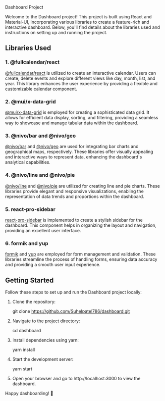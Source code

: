 Dashboard Project

Welcome to the Dashboard project! This project is built using React and Material-UI, incorporating various libraries to create a feature-rich and interactive dashboard. Below, you'll find details about the libraries used and instructions on setting up and running the project.

## Libraries Used

### 1. @fullcalendar/react

[@fullcalendar/react](https://github.com/fullcalendar/fullcalendar-react) is utilized to create an interactive calendar. Users can create, delete events and explore different views like day, month, list, and year. This library enhances the user experience by providing a flexible and customizable calendar component.

### 2. @mui/x-data-grid

[@mui/x-data-grid](https://mui.com/components/data-grid/) is employed for creating a sophisticated data grid. It allows for efficient data display, sorting, and filtering, providing a seamless way to showcase and manage tabular data within the dashboard.

### 3. @nivo/bar and @nivo/geo

[@nivo/bar](https://nivo.rocks/bar/) and [@nivo/geo](https://nivo.rocks/geo/) are used for integrating bar charts and geographical maps, respectively. These libraries offer visually appealing and interactive ways to represent data, enhancing the dashboard's analytical capabilities.

### 4. @nivo/line and @nivo/pie

[@nivo/line](https://nivo.rocks/line/) and [@nivo/pie](https://nivo.rocks/pie/) are utilized for creating line and pie charts. These libraries provide elegant and responsive visualizations, enabling the representation of data trends and proportions within the dashboard.

### 5. react-pro-sidebar

[react-pro-sidebar](https://github.com/azouaoui-med/react-pro-sidebar) is implemented to create a stylish sidebar for the dashboard. This component helps in organizing the layout and navigation, providing an excellent user interface.

### 6. formik and yup

[formik](https://formik.org/) and [yup](https://github.com/jquense/yup) are employed for form management and validation. These libraries streamline the process of handling forms, ensuring data accuracy and providing a smooth user input experience.

## Getting Started

Follow these steps to set up and run the Dashboard project locally:

1. Clone the repository:

   git clone https://github.com/Suhelpatel786/dashboard.git

2. Navigate to the project directory:

   cd dashboard

3. Install dependencies using yarn:

   yarn install

4. Start the development server:

   yarn start

5. Open your browser and go to http://localhost:3000 to view the dashboard.

Happy dashboarding! 🚀
